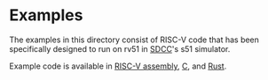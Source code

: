 # Examples

The examples in this directory consist of RISC-V code that has been specifically
designed to run on rv51 in [SDCC][sdcc]'s s51 simulator.

Example code is available in [RISC-V assembly](asm), [C](c), and [Rust](rust).


[sdcc]: http://sdcc.sourceforge.net/
